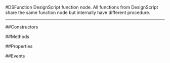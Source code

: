 #DSFunction
  DesignScript function node. All functions from DesignScript share the same function node but internally have different procedure. 

---
##Constructors 


##Methods  










































##Properties  
















































##Events  









